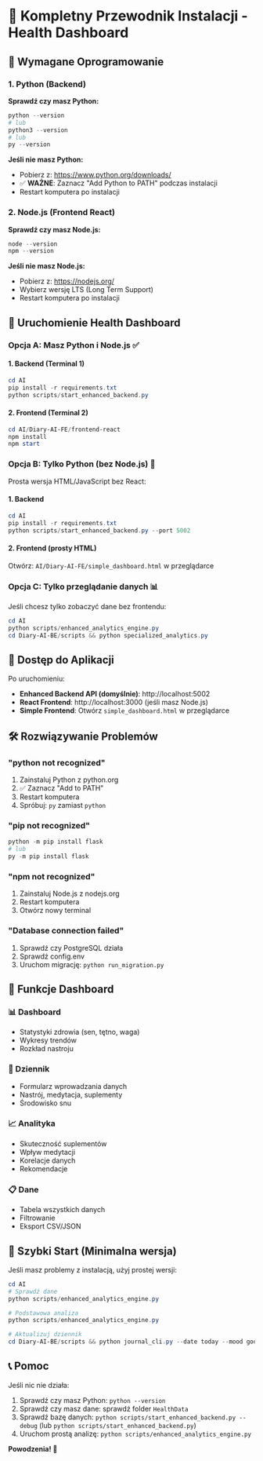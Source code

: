 # 🚀 Kompletny Przewodnik Instalacji - Health Dashboard

## 🔧 Wymagane Oprogramowanie

### 1. Python (Backend)
**Sprawdź czy masz Python:**
```powershell
python --version
# lub
python3 --version
# lub
py --version
```

**Jeśli nie masz Python:**
- Pobierz z: https://www.python.org/downloads/
- ✅ **WAŻNE**: Zaznacz "Add Python to PATH" podczas instalacji
- Restart komputera po instalacji

### 2. Node.js (Frontend React)
**Sprawdź czy masz Node.js:**
```powershell
node --version
npm --version
```

**Jeśli nie masz Node.js:**
- Pobierz z: https://nodejs.org/
- Wybierz wersję LTS (Long Term Support)
- Restart komputera po instalacji

## 🏥 Uruchomienie Health Dashboard

### Opcja A: Masz Python i Node.js ✅

#### 1. Backend (Terminal 1)
```powershell
cd AI
pip install -r requirements.txt
python scripts/start_enhanced_backend.py
```

#### 2. Frontend (Terminal 2)
```powershell
cd AI/Diary-AI-FE/frontend-react
npm install
npm start
```

### Opcja B: Tylko Python (bez Node.js) 🐍

Prosta wersja HTML/JavaScript bez React:

#### 1. Backend
```powershell
cd AI
pip install -r requirements.txt
python scripts/start_enhanced_backend.py --port 5002
```

#### 2. Frontend (prosty HTML)
Otwórz: `AI/Diary-AI-FE/simple_dashboard.html` w przeglądarce

### Opcja C: Tylko przeglądanie danych 📊

Jeśli chcesz tylko zobaczyć dane bez frontendu:

```powershell
cd AI
python scripts/enhanced_analytics_engine.py
cd Diary-AI-BE/scripts && python specialized_analytics.py
```

## 🎯 Dostęp do Aplikacji

Po uruchomieniu:
- **Enhanced Backend API (domyślnie)**: http://localhost:5002
- **React Frontend**: http://localhost:3000 (jeśli masz Node.js)
- **Simple Frontend**: Otwórz `simple_dashboard.html` w przeglądarce

## 🛠️ Rozwiązywanie Problemów

### "python not recognized"
1. Zainstaluj Python z python.org
2. ✅ Zaznacz "Add to PATH"
3. Restart komputera
4. Spróbuj: `py` zamiast `python`

### "pip not recognized"
```powershell
python -m pip install flask
# lub
py -m pip install flask
```

### "npm not recognized"
1. Zainstaluj Node.js z nodejs.org
2. Restart komputera
3. Otwórz nowy terminal

### "Database connection failed"
1. Sprawdź czy PostgreSQL działa
2. Sprawdź config.env
3. Uruchom migrację: `python run_migration.py`

## 📱 Funkcje Dashboard

### 📊 Dashboard
- Statystyki zdrowia (sen, tętno, waga)
- Wykresy trendów
- Rozkład nastroju

### 📝 Dziennik
- Formularz wprowadzania danych
- Nastrój, medytacja, suplementy
- Środowisko snu

### 📈 Analityka
- Skuteczność suplementów
- Wpływ medytacji
- Korelacje danych
- Rekomendacje

### 📋 Dane
- Tabela wszystkich danych
- Filtrowanie
- Eksport CSV/JSON

## 🚀 Szybki Start (Minimalna wersja)

Jeśli masz problemy z instalacją, użyj prostej wersji:

```powershell
cd AI
# Sprawdź dane
python scripts/enhanced_analytics_engine.py

# Podstawowa analiza
python scripts/enhanced_analytics_engine.py

# Aktualizuj dziennik
cd Diary-AI-BE/scripts && python journal_cli.py --date today --mood good --meditated true
```

## 📞 Pomoc

Jeśli nic nie działa:
1. Sprawdź czy masz Python: `python --version`
2. Sprawdź czy masz dane: sprawdź folder `HealthData`
3. Sprawdź bazę danych: `python scripts/start_enhanced_backend.py --debug` (lub `python scripts/start_enhanced_backend.py`)
4. Uruchom prostą analizę: `python scripts/enhanced_analytics_engine.py`

**Powodzenia! 🎉**